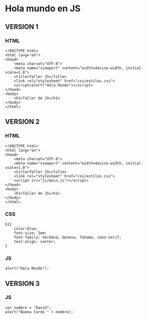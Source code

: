 # Hola mundo en JS

## VERSION 1

### HTML

    <!DOCTYPE html>
    <html lang="en">
    <head>
        <meta charset="UTF-8">
        <meta name="viewport" content="width=device-width, initial-scale=1.0">
        <title>Taller JS</title>
        <link rel="stylesheet" href="css/estilos.css">
        <script>alert("Hola Mundo")</script>
    </head>
    <body>
        <h1>Taller de JS</h1>
    </body>
    </html>



## VERSION 2
### HTML
    <!DOCTYPE html>
    <html lang="en">
    <head>
        <meta charset="UTF-8">
        <meta name="viewport" content="width=device-width, initial-scale=1.0">
        <title>Taller JS</title>
        <link rel="stylesheet" href="css/estilos.css">
        <script src="js/main.js"></script>
    </head>
    <body>
        <h1>Taller de JS</h1>
    </body>
    </html>

### CSS
    h1{
        color:blue;
        font-size: 2em;
        font-family: Verdana, Geneva, Tahoma, sans-serif;
        text-align: center;
    }

### JS
    alert("Hola Mundo"):

## VERSION 3
### JS
    var nombre = "David";
    alert("Buena tarde " + nombre);
